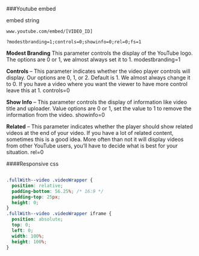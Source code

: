 ###Youtube embed


embed string

```
www.youtube.com/embed/[VIDEO_ID]

?modestbranding=1;controls=0;showinfo=0;rel=0;fs=1
```


**Modest Branding** This parameter controls the display of the YouTube logo. The options are 0 or 1, we almost always set it to 1.
modestbranding=1

**Controls** – This parameter indicates whether the video player controls will display. Our options are 0, 1, or 2. Default is 1. We almost always change it to 0. If you have a video where you want the viewer to have more control leave this at 1.
controls=0


**Show Info** – This parameter controls the display of information like video title and uploader. Value options are 0 or 1, set the value to 1 to remove the information from the video.
showinfo=0


**Related** – This parameter indicates whether the player should show related videos at the end of your video. If you have a lot of related content, sometimes this is a good idea. More often than not it will display videos from other YouTube users, you’ll have to decide what is best for your situation.
rel=0



####Responsive css

```css

.fullWith--video .videoWrapper {
  position: relative;
  padding-bottom: 56.25%; /* 16:9 */
  padding-top: 25px;
  height: 0;
}
.fullWith--video .videoWrapper iframe {
  position: absolute;
  top: 0;
  left: 0;
  width: 100%;
  height: 100%;
}

```

